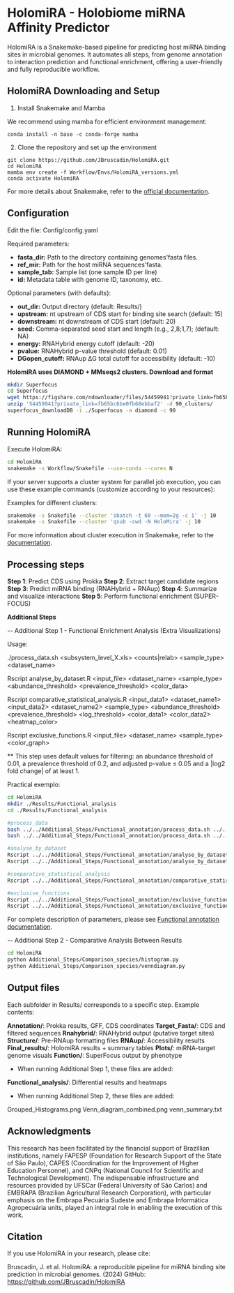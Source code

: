 # HolomiRA - Holobiome miRNA Affinity Predictor

HolomiRA is a Snakemake-based pipeline for predicting host miRNA binding sites in microbial genomes. It automates all steps, from genome annotation to interaction prediction and functional enrichment, offering a user-friendly and fully reproducible workflow.

## HolomiRA Downloading and Setup 
1. Install Snakemake and Mamba

We recommend using mamba for efficient environment management:

```shell
conda install -n base -c conda-forge mamba
```

2. Clone the repository and set up the environment

```shell
git clone https://github.com/JBruscadin/HolomiRA.git
cd HolomiRA
mamba env create -f Workflow/Envs/HolomiRA_versions.yml
conda activate HolomiRA
```

For more details about Snakemake, refer to the [official documentation](https://snakemake.readthedocs.io/en/stable/index.html).

## Configuration

Edit the file: Config/config.yaml

Required parameters:

* **fasta_dir:** Path to the directory containing genomes'fasta files.
* **ref_mir:** Path for the host miRNA sequences'fasta.
* **sample_tab:** Sample list (one sample ID per line) 
* **id:** Metadata table with genome ID, taxonomy, etc.


Optional parameters (with defaults):
* **out_dir:**  Output directory (default: Results/)
* **upstream:** nt upstream of CDS start for binding site search (default: 15)
* **downstream:** nt downstream of CDS start (default: 20)
* **seed:** Comma-separated seed start and length (e.g., 2,8;1,7); (default: NA)
* **energy:** RNAHybrid energy cutoff (default: -20)
* **pvalue:** RNAHybrid p-value threshold (default: 0.01)
* **DGopen_cutoff:** RNAup ΔG total cutoff for accessibility (default: -10)


**HolomiRA uses DIAMOND + MMseqs2 clusters. Download and format**

```bash
mkdir Superfocus
cd Superfocus
wget https://figshare.com/ndownloader/files/54459941?private_link=fb65bc6be0fb68ebbaf2
unzip '54459941?private_link=fb65bc6be0fb68ebbaf2' -d 90_clusters/
superfocus_downloadDB -i ./Superfocus -a diamond -c 90
```

## Running HolomiRA

Execute HolomiRA:
```bash
cd HolomiRA
snakemake -s Workflow/Snakefile --use-conda --cores N 
```
If your server supports a cluster system for parallel job execution, you can use these example commands (customize according to your resources):

Examples for different clusters:
```bash
snakemake -s Snakefile --cluster 'sbatch -t 60 --mem=2g -c 1' -j 10
snakemake -s Snakefile --cluster 'qsub -cwd -N HoloMira' -j 10
```
For more information about cluster execution in Snakemake, refer to the [documentation]( https://snakemake.readthedocs.io/en/stable/executing/cluster.html).

## Processing steps

**Step 1**: Predict CDS using Prokka
**Step 2**: Extract target candidate regions
**Step 3**: Predict miRNA binding (RNAHybrid + RNAup)
**Step 4**: Summarize and visualize interactions
**Step 5**: Perform functional enrichment (SUPER-FOCUS)


**Additional Steps** 

-- Additional Step 1 - Functional Enrichment Analysis (Extra Visualizations)

Usage:


./process_data.sh <subsystem_level_X.xls> <counts|relab> <sample_type>
<dataset_name>

Rscript analyse_by_dataset.R <input_file> <dataset_name> <sample_type>
<abundance_threshold> <prevalence_threshold> <top> <color_data>

Rscript comparative_statistical_analysis.R <input_data1> <dataset_name1> <input_data2>
<dataset_name2> <sample_type> <abundance_threshold> <prevalence_threshold> <padj>
<log_threshold> <color_data1> <color_data2> <heatmap_color>

Rscript exclusive_functions.R <input_file> <dataset_name> <sample_type> <top>
<color_graph>

** This step uses default values for filtering: an abundance threshold of 0.01, a prevalence threshold of 0.2, and adjusted p-value ≤ 0.05 and a |log2 fold change| of at least 1.

Practical exemplo:

```bash
cd HolomiRA
mkdir ./Results/Functional_analysis
cd ./Results/Functional_analysis

#process_data
bash ../../Additional_Steps/Functional_annotation/process_data.sh ../../Results/function/microbial genomes_Feces/output_subsystem_level_3.xls relab MAG Feces
bash ../../Additional_Steps/Functional_annotation/process_data.sh ../../Results/function/microbial genomes_Rumen/output_subsystem_level_3.xls relab MAG Rumen

#analyse_by_dataset
Rscript ../../Additional_Steps/Functional_annotation/analyse_by_dataset.R --input_file level_3_MAG_Feces_relab.txt --dataset_name Feces --sample_type MAG --abundance_threshold 0.01 --prevalence_threshold 0.2 --top 10 --color_data blue  
Rscript ../../Additional_Steps/Functional_annotation/analyse_by_dataset.R level_3_MAG_Rumen_relab.txt --dataset_name Rumen --sample_type MAG --abundance_threshold 0.01 --prevalence_threshold 0.2 --top 10 --color_data red

#comparative_statistical_analysis
Rscript ../../Additional_Steps/Functional_annotation/comparative_statistical_analysis.R --input_data1 level_3_MAG_Feces_relab.txt --input_data2 level_3_MAG_Rumen_relab.txt --dataset_name1 Feces --dataset_name2 Rumen --sample_type MAG --abundance_threshold 0.01 --prevalence_threshold 0.2 --padj 0.05 --log_threshold 1 --color_data1 "#FF5733" --color_data2 "#33FF57" --heatmap_color "purple"

#exclusive_functions
Rscript ../../Additional_Steps/Functional_annotation/exclusive_functions.R --input_file exclusive_functions_MAG_level_3_decrease_RME.txt --dataset_name decrease_RME --sample_type MAG --top 10 --color_graph green
Rscript ../../Additional_Steps/Functional_annotation/exclusive_functions.R --input_file exclusive_functions_MAG_level_3_increase_RME.txt --dataset_name increase_RME  --sample_type MAG --top 10 --color_graph red

```
For complete description of parameters, please see [Functional annotation documentation](Additional_Steps/Functional_annotation/Documentation).

-- Additional Step 2 - Comparative Analysis Between Results
```bash
cd HolomiRA
python Additional_Steps/Comparison_species/histogram.py
python Additional_Steps/Comparison_species/venndiagram.py
```

## Output files

Each subfolder in Results/ corresponds to a specific step. Example contents:

**Annotation/**: Prokka results, GFF, CDS coordinates
**Target_Fasta/**: CDS and filtered sequences
**Rnahybrid/**: RNAHybrid output (putative target sites)
**Structure/**: Pre-RNAup formatting files
**RNAup/**: Accessibility results
**Final_results/**: HolomiRA results + summary tables
**Plots/**: miRNA-target genome visuals
**Function/**: SuperFocus output by phenotype

- When running Additional Step 1, these files are added:

**Functional_analysis/**: Differential results and heatmaps

- When running Additional Step 2, these files are added:

Grouped_Histograms.png
Venn_diagram_combined.png
venn_summary.txt

## Acknowledgments

This research has been facilitated by the financial support of Brazillian institutions, namely FAPESP (Foundation for Research Support of the State of São Paulo), CAPES (Coordination for the Improvement of Higher Education Personnel), and CNPq (National Council for Scientific and Technological Development). The indispensable infrastructure and resources provided by UFSCar (Federal University of São Carlos) and EMBRAPA (Brazilian Agricultural Research Corporation), with particular emphasis on the Embrapa Pecuária Sudeste and Embrapa Informática Agropecuária units, played an integral role in enabling the execution of this work.

## Citation

If you use HolomiRA in your research, please cite:

Bruscadin, J. et al. HolomiRA: a reproducible pipeline for miRNA binding site prediction in microbial genomes. (2024) GitHub: https://github.com/JBruscadin/HolomiRA




